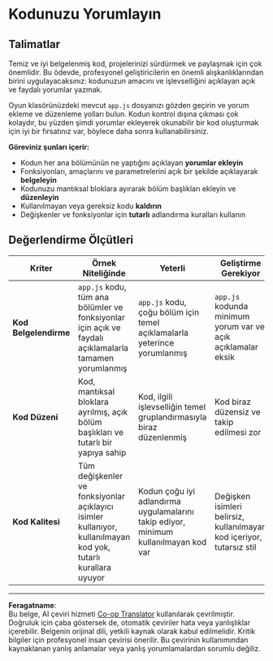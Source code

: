 <!--
CO_OP_TRANSLATOR_METADATA:
{
  "original_hash": "c162b3b3a1cafc1483c8015e9b266f0d",
  "translation_date": "2025-10-23T00:06:07+00:00",
  "source_file": "6-space-game/3-moving-elements-around/assignment.md",
  "language_code": "tr"
}
-->
# Kodunuzu Yorumlayın

## Talimatlar

Temiz ve iyi belgelenmiş kod, projelerinizi sürdürmek ve paylaşmak için çok önemlidir. Bu ödevde, profesyonel geliştiricilerin en önemli alışkanlıklarından birini uygulayacaksınız: kodunuzun amacını ve işlevselliğini açıklayan açık ve faydalı yorumlar yazmak.

Oyun klasörünüzdeki mevcut `app.js` dosyanızı gözden geçirin ve yorum ekleme ve düzenleme yolları bulun. Kodun kontrol dışına çıkması çok kolaydır, bu yüzden şimdi yorumlar ekleyerek okunabilir bir kod oluşturmak için iyi bir fırsatınız var, böylece daha sonra kullanabilirsiniz.

**Göreviniz şunları içerir:**
- Kodun her ana bölümünün ne yaptığını açıklayan **yorumlar ekleyin**
- Fonksiyonları, amaçlarını ve parametrelerini açık bir şekilde açıklayarak **belgeleyin**
- Kodunuzu mantıksal bloklara ayırarak bölüm başlıkları ekleyin ve **düzenleyin**
- Kullanılmayan veya gereksiz kodu **kaldırın**
- Değişkenler ve fonksiyonlar için **tutarlı** adlandırma kuralları kullanın

## Değerlendirme Ölçütleri

| Kriter | Örnek Niteliğinde | Yeterli | Geliştirme Gerekiyor |
| ------ | ----------------- | ------- | -------------------- |
| **Kod Belgelendirme** | `app.js` kodu, tüm ana bölümler ve fonksiyonlar için açık ve faydalı açıklamalarla tamamen yorumlanmış | `app.js` kodu, çoğu bölüm için temel açıklamalarla yeterince yorumlanmış | `app.js` kodunda minimum yorum var ve açık açıklamalar eksik |
| **Kod Düzeni** | Kod, mantıksal bloklara ayrılmış, açık bölüm başlıkları ve tutarlı bir yapıya sahip | Kod, ilgili işlevselliğin temel gruplandırmasıyla biraz düzenlenmiş | Kod biraz düzensiz ve takip edilmesi zor |
| **Kod Kalitesi** | Tüm değişkenler ve fonksiyonlar açıklayıcı isimler kullanıyor, kullanılmayan kod yok, tutarlı kurallara uyuyor | Kodun çoğu iyi adlandırma uygulamalarını takip ediyor, minimum kullanılmayan kod var | Değişken isimleri belirsiz, kullanılmayan kod içeriyor, tutarsız stil |

---

**Feragatname**:  
Bu belge, AI çeviri hizmeti [Co-op Translator](https://github.com/Azure/co-op-translator) kullanılarak çevrilmiştir. Doğruluk için çaba göstersek de, otomatik çeviriler hata veya yanlışlıklar içerebilir. Belgenin orijinal dili, yetkili kaynak olarak kabul edilmelidir. Kritik bilgiler için profesyonel insan çevirisi önerilir. Bu çevirinin kullanımından kaynaklanan yanlış anlamalar veya yanlış yorumlamalardan sorumlu değiliz.